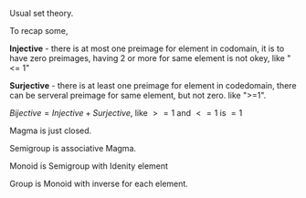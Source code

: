 
Usual set theory. 

To recap some,

**Injective** - there is at most one preimage for element in codomain, it is to have zero preimages, having 2 or more for same element is not okey, like "<= 1"

**Surjective** - there is at least one preimage for element in codedomain, there can be serveral preimage for same element, but not zero. like ">=1".

$Bijective =Injective + Surjective$, like $>=1$ and $<=1$ is $=1$

Magma is just closed.

Semigroup is associative Magma.

Monoid is Semigroup with Idenity element

Group is Monoid with inverse for each element.
